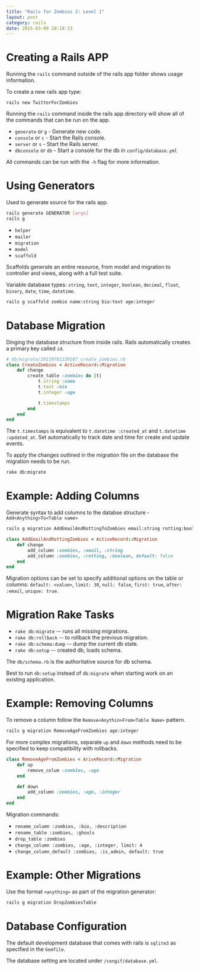 ```yaml
---
title: "Rails for Zombies 2: Level 1" 
layout: post
category: rails
date: 2015-03-09 20:18:13 
---
```


Creating a Rails APP
====================

Running the `rails` command outside of the rails app folder shows usage information.

To create a new rails app type:

```
rails new TwitterForZombies
```

Running the `rails` command inside the rails app directory will show all of the commands that can be run on the app.

- `generate` or `g` - Generate new code.
- `console` or `c` - Start the Rails console.
- `server` or `s` - Start the Rails server.
- `dbconsole` or `db` - Start a console for the db in `config/database.yml`

All commands can be run with the `-h` flag for more information.


Using Generators
================

Used to generate source for the rails app.

```bash
rails generate GENERATOR [args]
rails g
```

- `helper` 
- `mailer`
- `migration`
- `model`
- `scaffold`

Scaffolds generate an entire resource, from model and migration to controller and views, along with a full test suite.

Variable database types: `string`, `text`, `integer`, `boolean`, `decimal`, `float`, `binary`, `date`, `time`, `datetime`.

```bash
rails g scaffold zombie name:string bio:text age:integer
```


Database Migration
==================

Dinging the database structure from inside rails. Rails automatically creates a primary key called `id`.

```ruby
# db/migrate/20110701239207_create_zombies.rb
class CreateZombies < ActiveRecord::Migration
	def change
		create_table :zombies do |t|
			t.string :name
			t.text :bio
			t.integer :age

			t.timestamps
		end
	end
end
```

The `t.timestamps` is equivalent to `t.datetime :created_at` and `t.datetime :updated_at`. Set automatically to track date and time for create and update events.

To apply the changes outlined in the migration file on the database the migration needs to be run.

```bash
rake db:migrate
```


Example: Adding Columns
=======================

Generate syntax to add columns to the databse structure - `Add<Anything>To<Table name>`

```bash
rails g migration AddEmailAndRottingToZombies email:string rotting:boolean
```

```ruby
class AddEmailAndRottingZombies < ActiveRecord::Migration
	def change
		add_column :zombies, :email, :string
		add_column :zombies, :rotting, :boolean, default: false
	end
end
```

Migration options can be set to specify additional options on the table or columns: `default: <value>`, `limit: 30`, `null: false`, `first: true`, `after: :email`, `unique: true`.


Migration Rake Tasks
====================

- `rake db:migrate` -- runs all missing migrations.
- `rake db:rollback` -- to rollback the previous migration.
- `rake db:schema:dump` -- dump the current db state.
- `rake db:setup` -- created db, loads schema.

The `db/schema.rb` is the authoritative source for db schema.

Best to run `db:setup` instead of `db:migrate` when starting work on an existing application.


Example: Removing Columns
=========================

To remove a column follow the `Remove<Anythin>From<Table Name>` pattern.

```bash
rails g migration RemoveAgeFromZombies age:integer
```

For more complex migrations, separate `up` and `down` methods need to be specified to keep compatibility with rollbacks.

```ruby
class RemoveAgeFromZombies < AriveRecord::Migration
	def up
		remove_colum :zombies, :age
	end

	def down
		add_column :zombies, :age, :integer
	end
end
```

Migration commands:

- `rename_column :zombies, :bio, :description`
- `rename_table :zombies, :ghouls`
- `drop_table :zombies`
- `change_column :zombies, :age, :integer, limit: 4`
- `change_column_default :zombies, :is_admin, default: true`


Example: Other Migrations
=========================

Use the format `<anything>` as part of the migration generator:

```bash
rails g migration DropZombiesTable
```


Database Configuration
======================

The default development database that comes with rails is `sqlite3` as specified in the `Gemfile`.

The database setting are located under `/congif/database.yml`.